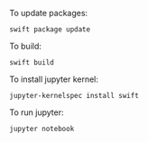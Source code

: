 To update packages:

```
swift package update
```

To build:

```
swift build
```

To install jupyter kernel:
```
jupyter-kernelspec install swift
```

To run jupyter:
```
jupyter notebook
```
